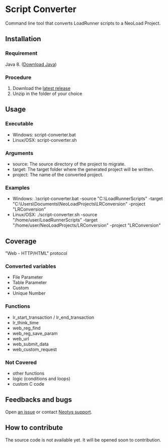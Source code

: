 # Script Converter
Command line tool that converts LoadRunner scripts to a NeoLoad Project.

## Installation

### Requirement
Java 8. ([Download Java](http://www.oracle.com/technetwork/java/javase/downloads/index.html))

### Procedure
1. Download the [latest release](https://github.com/Neotys-Labs/Script-Converter/releases/latest)
2. Unzip in the folder of your choice

## Usage

### Executable
* Windows: script-converter.bat  
* Linux/OSX: script-converter.sh

### Arguments
* source: The source directory of the project to migrate.
* target: The target folder where the generated project will be written.
* project: The name of the converted project.

### Examples
* Windows: .\script-converter.bat -source "C:\LoadRunnerScripts" -target "C:\Users\Documents\NeoLoadProjects\LRConversion" -project "LRConversion"
* Linux/OSX: ./script-converter.sh -source "/home/user/LoadRunnerScripts" -target "/home/user/NeoLoadProjects/LRConversion" -project "LRConversion"

## Coverage

"Web - HTTP/HTML" protocol

### Converted variables
* File Parameter
* Table Parameter
* Custom
* Unique Number

### Functions
* lr_start_transaction / lr_end_transaction
* lr_think_time
* web_reg_find
* web_reg_save_param
* web_url
* web_submit_data
* web_custom_request

### Not Covered
* other functions
* logic (conditions and loops)
* custom C code

## Feedbacks and bugs
Open [an issue](https://github.com/Neotys-Labs/Script-Converter/issues) or contact [Neotys support](https://www.neotys.com/support/contact.html).

## How to contribute
The source code is not available yet. It will be opened soon to contribution.

